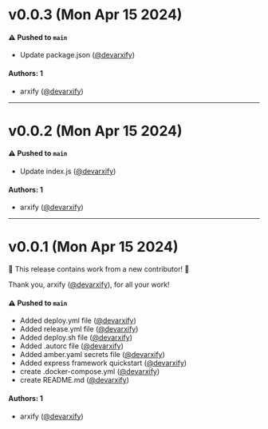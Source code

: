 # v0.0.3 (Mon Apr 15 2024)

#### ⚠️ Pushed to `main`

- Update package.json ([@devarxify](https://github.com/devarxify))

#### Authors: 1

- arxify ([@devarxify](https://github.com/devarxify))

---

# v0.0.2 (Mon Apr 15 2024)

#### ⚠️ Pushed to `main`

- Update index.js ([@devarxify](https://github.com/devarxify))

#### Authors: 1

- arxify ([@devarxify](https://github.com/devarxify))

---

# v0.0.1 (Mon Apr 15 2024)

:tada: This release contains work from a new contributor! :tada:

Thank you, arxify ([@devarxify](https://github.com/devarxify)), for all your work!

#### ⚠️ Pushed to `main`

- Added deploy.yml file ([@devarxify](https://github.com/devarxify))
- Added release.yml file ([@devarxify](https://github.com/devarxify))
- Added deploy.sh file ([@devarxify](https://github.com/devarxify))
- Added .autorc file ([@devarxify](https://github.com/devarxify))
- Added amber.yaml secrets file ([@devarxify](https://github.com/devarxify))
- Added express framework quickstart ([@devarxify](https://github.com/devarxify))
- create .docker-compose.yml ([@devarxify](https://github.com/devarxify))
- create README.md ([@devarxify](https://github.com/devarxify))

#### Authors: 1

- arxify ([@devarxify](https://github.com/devarxify))
